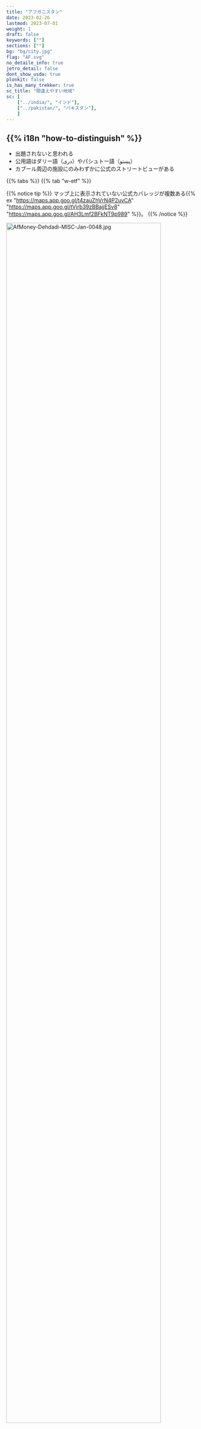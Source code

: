 ```yaml
---
title: "アフガニスタン"
date: 2023-02-26
lastmod: 2023-07-01
weight: 1
draft: false
keywords: [""]
sections: [""]
bg: "bg/city.jpg"
flag: "AF.svg"
no_detaile_info: true
jetro_detail: false
dont_show_usda: true
plonkit: false
is_has_many_trekker: true
sc_title: "間違えやすい地域"
sc: [
    ["../india/", "インド"],
    ["../pakistan/", "パキスタン"],
    ]
---
```


<div class="main-desciption country-description">
    <h2 class="section-title">{{% i18n "how-to-distinguish" %}}</h2>
    <ul class="rule-list">
        <li class="no-evidence">出題されないと思われる</li>
        <li>公用語はダリー語（دری）やパシュトー語（پښتو）</li>
        <li>カブール周辺の施設にのみわずかに公式のストリートビューがある</li>
    </ul>
</div>


{{% tabs %}}
{{% tab "w-etf" %}}

{{% notice tip %}}
マップ上に表示されていない公式カバレッジが複数ある{{% ex "https://maps.app.goo.gl/t4zauZhVrN4P2uvCA" "https://maps.app.goo.gl/tVjrb39zBBajjESv8" "https://maps.app.goo.gl/AH3Lmf2BFkNT9p989" %}}。
{{% /notice %}}

<div class="googlemap-if no-margin">
<p><a href="https://commons.wikimedia.org/wiki/File:AfMoney-Dehdadi-MISC-Jan-0048.jpg#/media/File:AfMoney-Dehdadi-MISC-Jan-0048.jpg"><img src="https://upload.wikimedia.org/wikipedia/commons/d/df/AfMoney-Dehdadi-MISC-Jan-0048.jpg" alt="AfMoney-Dehdadi-MISC-Jan-0048.jpg" width="90%"></a><br>By Jan Chipcase - <a rel="nofollow" class="external free" href="http://janchipchase.com/content/presentations-and-downloads/">http://janchipchase.com/content/presentations-and-downloads/</a>, <a href="https://creativecommons.org/licenses/by-sa/3.0" title="Creative Commons Attribution-Share Alike 3.0">CC BY-SA 3.0</a>, <a href="https://commons.wikimedia.org/w/index.php?curid=65631116">Link</a></p>
</div>

{{% /tab %}}
{{% /tabs %}}
